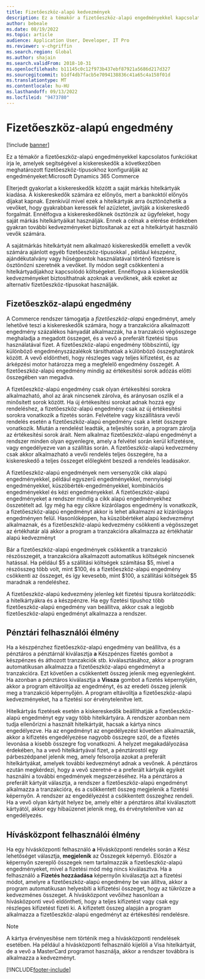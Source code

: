 ```yaml
---
title: Fizetőeszköz-alapú kedvezmények
description: Ez a témakör a fizetőeszköz-alapú engedményekkel kapcsolatos funkciókat írja le, amelyek segítségével a kiskereskedők a következőben meghatározott fizetőeszköz-típusokhoz konfigurálják az engedményeket:Microsoft Dynamics 365 Commerce
author: bebeale
ms.date: 08/19/2022
ms.topic: article
audience: Application User, Developer, IT Pro
ms.reviewer: v-chgriffin
ms.search.region: Global
ms.author: shajain
ms.search.validFrom: 2018-10-31
ms.openlocfilehash: b11145c0c12f973b437ebf87921a5686d217d327
ms.sourcegitcommit: b1df4db7facb5e7094138836c41a65c4a158f01d
ms.translationtype: MT
ms.contentlocale: hu-HU
ms.lasthandoff: 09/13/2022
ms.locfileid: "9473780"
---
```

# <a name="tender-based-discount"></a>Fizetőeszköz-alapú engedmény

[!include [banner](includes/banner.md)]

Ez a témakör a fizetőeszköz-alapú engedményekkel kapcsolatos funkciókat írja le, amelyek segítségével a kiskereskedők a következőben meghatározott fizetőeszköz-típusokhoz konfigurálják az engedményeket:Microsoft Dynamics 365 Commerce

Elterjedt gyakorlat a kiskereskedők között a saját márkás hitelkártyák kiadása. A kiskereskedők számára ez előnyös, mert a bankoktól előnyös díjakat kapnak. Ezenkívül mivel ezek a hitelkártyák arra ösztönözhetik a vevőket, hogy gyakrabban keressék fel azüzletet, javítják a kiskereskedő forgalmát. Ennélfogva a kiskereskedőknek ösztönzik az ügyfeleket, hogy saját márkás hitelkártyáikat használják. Ennek a célnak a elérése érdekében gyakran további kedvezményeket biztosítanak az ezt a hitelkártyát használó vevők számára.

A sajátmárkás hitelkártyát nem alkalmazó kiskereskedők emellett a vevők számára ajánlott egyéb fizetőeszköz-típusokkal , például készpénz, ajándékutalvány vagy hűségpontok használatával történő fizetésre is ösztönözni szeretnék a vevőket. Ily módon segít csökkenteni a hitelkártyadíjakhoz kapcsolódó költségeket. Ennélfogva a kiskereskedők kedvezményeket biztosíthatnak azoknak a vevőknek, akik ezeket az alternatív fizetőeszköz-típusokat használják.

## <a name="tender-based-discount"></a>Fizetőeszköz-alapú engedmény

A Commerce rendszer támogatja a *fizetőeszköz-alapú* engedményt, amely lehetővé teszi a kiskereskedők számára, hogy a tranzakcióra alkalmazott engedmény százalékos hányadát alkalmazzák, ha a tranzakció végösszege meghaladja a megadott összeget, és a vevő a preferált fizetési típus használatával fizet. A fizetőeszköz-alapú engedmény többszintű, így különböző engedményszázalékok társíthatóak a különböző összeghatárok között. A vevő eldöntheti, hogy részleges vagy teljes kifizetést, és az árképzési motor határozza meg a megfelelő engedmény összegét. A fizetőeszköz-alapú engedmény mindig az értékesítési sorok adózás előtti összegében van megadva.

A fizetőeszköz-alapú engedmény csak olyan értékesítési sorokra alkalmazható, ahol az árak nincsenek zárolva, és arányosan oszlik el a minősített sorok között. Ha új értékesítési sorokat adnak hozzá egy rendeléshez, a fizetőeszköz-alapú engedmény csak az új értékesítési sorokra vonatkozik a fizetés során. Felvételre vagy kiszállításra vevői rendelés esetén a fizetőeszköz-alapú engedmény csak a letét összegre vonatkozik. Miután a rendelést leadták, a teljesítés során, a program zárolja az értékesítési sorok árait. Nem alkalmaz fizetőeszköz-alapú engedményt a rendszer minden olyan egyenlegre, amely a felvétel során kerül kifizetésre, vagy engedélyezve van a szállítás során. A fizetőeszköz-alapú kedvezmény csak akkor alkalmazható a vevői rendelés teljes összegére, ha a kiskereskedő a teljes összeget előlegként beszedi a rendelés leadásakor.

A fizetőeszköz-alapú engedmények nem versenyzők cikk alapú engedményekkel, például egyszerű engedményekkel, mennyiségi engedményekkel, küszöbérték-engedményekkel, kombinációs engedményekkel és kézi engedményekkel. A fizetőeszköz-alapú engedményeket a rendszer mindig a cikk alapú engedményekhez összetételt ad. Így még ha egy cikkre kizárólagos engedmény is vonatkozik, a fizetőeszköz-alapú engedményt akkor is lehet alkalmazni az kizárólagos engedményen felül. Hasonlóképpen, ha küszöbértéket alapú kedvezményt alkalmaznak, és a fizetőeszköz-alapú kedvezmény csökkenti a végösszeget az értékhatár alá akkor a program a tranzakcióra alkalmazza az értékhatár alapú kedvezményt

Bár a fizetőeszköz-alapú engedmények csökkentik a tranzakció részösszegét, a tranzakcióra alkalmazott automatikus költségek nincsenek hatással. Ha például $5 a szállítási költségek számítása $5, mivel a részösszeg több volt, mint $100, és a fizetőeszköz-alapú engedmény csökkenti az összeget, és így kevesebb, mint $100, a szállítási költségek $5 maradnak a rendeléshez.

A fizetőeszköz-alapú kedvezmény jelenleg két fizetési típusra korlátozódik: a hitelkártyákra és a készpénzre. Ha egy fizetési típushoz több fizetőeszköz-alapú engedmény van beállítva, akkor csak a legjobb fizetőeszköz-alapú engedményt alkalmazza a rendszer.

## <a name="pos-user-experience"></a>Pénztári felhasználói élmény

Ha a készpénzhez fizetőeszköz-alapú engedmény van beállítva, és a pénztáros a pénztárnál kiválasztja **a** Készpénzes fizetés gombot a készpénzes és áthozott tranzakciók stb. kiválasztásához, akkor a program automatikusan alkalmazza a fizetőeszköz-alapú engedményt a tranzakcióra. Ezt követően a csökkentett összeg jelenik meg egyenlegként. Ha azonban a pénztáros kiválasztja a **Vissza** gombot a fizetés képernyőjén, akkor a program eltávolítja az engedményt, és az eredeti összeg jelenik meg a tranzakció képernyőjén. A program eltávolítja a fizetőeszköz-alapú kedvezményeket, ha a fizetési sor érvénytelenítve lett.

Hitelkártyás fizetések esetén a kiskereskedők beállíthatják a fizetőeszköz-alapú engedményt egy vagy több hitelkártyára. A rendszer azonban nem tudja ellenőrizni a használt hitelkártyát, hacsak a kártya nincs engedélyezve. Ha az engedményt az engedélyezést követően alkalmazták, akkor a kifizetés engedélyezése nagyobb összegre szól, de a fizetés levonása a kisebb összegre fog vonatkozni. A helyzet megakadályozása érdekében, ha a vevő hitelkártyával fizet, a pénztárostól egy párbeszédpanel jelenik meg, amely felsorolja azokat a preferált hitelkártyákat, amelyek további kedvezményt adnak a vevőnek. A pénztáros ezután megkérdezi, hogy a vevő szeretné-e a preferált kártyák egyikét használni a további engedmények megszerzéséhez. Ha a pénztáros a preferált kártyát választja, a rendszer a fizetőeszköz-alapú engedményt alkalmazza a tranzakcióra, és a csökkentett összeg megjelenik a fizetési képernyőn. A rendszer az engedélyezést a csökkentett összeghez rendeli. Ha a vevő olyan kártyát helyez be, amely eltér a pénztáros által kiválasztott kártyától, akkor egy hibaüzenet jelenik meg, és érvénytelenítve van az engedélyezés.

## <a name="call-center-user-experience"></a>Hívásközpont felhasználói élmény

Ha egy hívásközponti felhasználó **a** Hívásközponti rendelés során a Kész lehetőséget választja, **megjelenik** az Összegek képernyő. Először a képernyőn szereplő összegek nem tartalmazzák a fizetőeszköz-alapú engedményeket, mivel a fizetési mód még nincs kiválasztva. Ha a felhasználó a **Fizetés hozzáadása** képernyőn kiválasztja azt a fizetési módot, amelyre a fizetőeszköz-alapú engedmény be van állítva, akkor a program automatikusan helyesbíti a kifizetési összeget, hogy az tükrözze a kedvezménes összeget. A hívásközpont vevőihez hasonlóan a hívásközponti vevő eldöntheti, hogy a teljes kifizetést vagy csak egy részleges kifizetést fizeti ki. A kifizetett összeg alapján a program alkalmazza a fizetőeszköz-alapú engedményt az értékesítési rendelésre.

> [!NOTE]
> A kártya érvényesítése nem történik meg a hívásközponti rendelések esetében. Ha például a hívásközponti felhasználó kijelöli a Visa hitelkártyát, de a vevő a MasterCard programot használja, akkor a rendszer továbbra is alkalmazza a kedvezményt.

[!INCLUDE[footer-include](../includes/footer-banner.md)]
